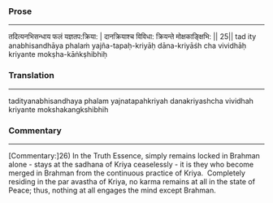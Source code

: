 ### Prose 
 --- 
तदित्यनभिसन्धाय फलं यज्ञतप:क्रिया: |
दानक्रियाश्च विविधा: क्रियन्ते मोक्षकाङ्क्षिभि: || 25||
tad ity anabhisandhāya phalaṁ yajña-tapaḥ-kriyāḥ
dāna-kriyāśh cha vividhāḥ kriyante mokṣha-kāṅkṣhibhiḥ

### Translation 
 --- 
tadityanabhisandhaya phalam yajnatapahkriyah danakriyashcha vividhah kriyante mokshakangkshibhih

### Commentary 
 --- 
[Commentary:]26) In the Truth Essence, simply remains locked in Brahman alone - stays at the sadhana of Kriya ceaselessly - it is they who become merged in Brahman from the continuous practice of Kriya.  Completely residing in the par avastha of Kriya, no karma remains at all in the state of Peace; thus, nothing at all engages the mind except Brahman.